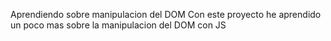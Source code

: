 Aprendiendo sobre manipulacion del DOM
Con este proyecto he aprendido un poco mas sobre la manipulacion del DOM con JS